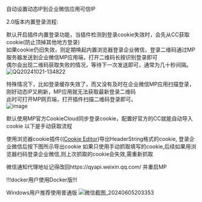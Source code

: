 自动设置动态IP到企业微信应用可信IP

2.0版本内置登录流程:  

默认开启插件内置登录功能，当插件检测到登录cookie失效时，会先从CC获取cookie(防止顶掉其他地方登录)  
如果cookie仍旧失效，则定期唤起内置浏览器登录企业微信，登录二维码通过MP服务器发送到企业微信MP应用端，打开二维码长按识别登录即可  
偶尔会出现二维码获取失败的情况，等待下一次发送即可，通常为几十秒间隔。  
![QQ20241021-134822](https://github.com/user-attachments/assets/90034114-e3f6-49dd-9a5b-2d9fe84d961f)  


特殊情况下，比如登录缓存失效了，而又没有及时在企业微信MP应用扫描登录，刚好动态IP又刷新，MP应用就无法获取最新登录二维码  
此时可打开MP网页端，打开插件扫描二维码登录即可。  
![image](https://github.com/user-attachments/assets/a9638858-fac8-441b-920f-4b8255bedfdc)  


默认使用MP官方CookieCloud同步登录cookie，配置好官方的CC就能自动导入cookie 以下是手动获取流程  

使用浏览器cookie插件(([Cookie Editor](https://chromewebstore.google.com/detail/cookie-editor/hlkenndednhfkekhgcdicdfddnkalmdm))导出HeaderString格式的cookie,
登录企业微信后按下图所示导出cookie
如果只使用手动抓取填写的cookie,后续如果用浏览器扫码登录企业微信,则上次抓取的cookie会失效,需重新抓取

微信通知代理地址记得改回https://qyapi.weixin.qq.com/ 并重启MP

!!!docker用户使用Docker版!!!

Windows用户推荐使用普通版
![微信截图_20240605203353](https://github.com/suraxiuxiu/MoviePilot-Plugins/assets/41566282/6f107697-5e96-4cef-821e-bb3df5b6e7a9)
